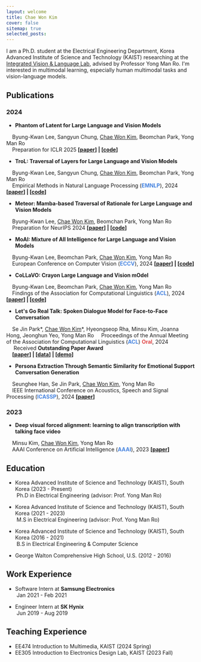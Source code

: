 ```yaml
---
layout: welcome
title: Chae Won Kim
cover: false
sitemap: true
selected_posts:
---
```

<!--author-->

<!-- Links -->
[resume]: /resume/
[Integrated Vision & Language Lab]: https://www.ivllab.kaist.ac.kr/

I am a Ph.D. student at the Electrical Engineering Department, Korea Advanced Institute of Science and Technology (KAIST) researching at the [Integrated Vision & Language Lab], advised by Professor Yong Man Ro. I'm interested in multimodal learning, especially human multimodal tasks and vision-language models. <br>



## Publications

### 2024

- **Phantom of Latent for Large Language and Vision Models**

&nbsp;&nbsp;&nbsp;&nbsp;Byung-Kwan Lee, Sangyun Chung, <u>Chae Won Kim</u>, Beomchan Park, Yong Man Ro  
&nbsp;&nbsp;&nbsp;&nbsp;Preparation for ICLR 2025    **\[[paper](https://arxiv.org/abs/2409.14713)\] | \[[code](https://github.com/ByungKwanLee/Phantom)\]**

- **TroL: Traversal of Layers for Large Language and Vision Models**

&nbsp;&nbsp;&nbsp;&nbsp;Byung-Kwan Lee, Sangyun Chung, <u>Chae Won Kim</u>, Beomchan Park, Yong Man Ro  
&nbsp;&nbsp;&nbsp;&nbsp;Empirical Methods in Natural Language Processing (<span style="color:rgb(72, 133, 224)">**EMNLP**</span>), 2024    **\[[paper](https://arxiv.org/abs/2406.12246)\] | \[[code](https://github.com/ByungKwanLee/TroL)\]**

- **Meteor: Mamba-based Traversal of Rationale for Large Language and Vision Models**

&nbsp;&nbsp;&nbsp;&nbsp;Byung-Kwan Lee, <u>Chae Won Kim</u>, Beomchan Park, Yong Man Ro  
&nbsp;&nbsp;&nbsp;&nbsp;Preparation for NeurIPS 2024    **\[[paper](https://arxiv.org/abs/2405.15574)\] | \[[code](https://github.com/ByungKwanLee/Meteor)\]**

- **MoAI: Mixture of All Intelligence for Large Language and Vision Models**

&nbsp;&nbsp;&nbsp;&nbsp;Byung-Kwan Lee, Beomchan Park, <u>Chae Won Kim</u>, Yong Man Ro  
&nbsp;&nbsp;&nbsp;&nbsp;European Conference on Computer Vision (<span style="color:rgb(72, 133, 224)">**ECCV**</span>), 2024    **\[[paper](https://arxiv.org/abs/2403.07508)\] | \[[code](https://github.com/ByungKwanLee/MoAI)\]**

- **CoLLaVO: Crayon Large Language and Vision mOdel**

&nbsp;&nbsp;&nbsp;&nbsp;Byung-Kwan Lee, Beomchan Park, <u>Chae Won Kim</u>, Yong Man Ro  
&nbsp;&nbsp;&nbsp;&nbsp;Findings of the Association for Computational Linguistics (<span style="color:rgb(72, 133, 224)">**ACL**</span>), 2024    **\[[paper](https://arxiv.org/abs/2402.11248)\] | \[[code](https://github.com/ByungKwanLee/CoLLaVO)\]**

- **Let's Go Real Talk: Spoken Dialogue Model for Face-to-Face Conversation**

&nbsp;&nbsp;&nbsp;&nbsp;Se Jin Park\*, <u>Chae Won Kim</u>\*, Hyeongseop Rha, Minsu Kim, Joanna Hong, Jeonghun Yeo, Yong Man Ro 
&nbsp;&nbsp;&nbsp;&nbsp;Proceedings of the Annual Meeting of the Association for Computational Linguistics (<span style="color:rgb(72, 133, 224)">**ACL**</span>) <span style="color:rgb(224, 72, 72)">**Oral**</span>, 2024  
&nbsp;&nbsp;&nbsp;&nbsp; Received **Outstanding Paper Award**  
&nbsp;&nbsp;&nbsp;&nbsp;**\[[paper](https://arxiv.org/pdf/2406.07867)\] | \[[data](https://huggingface.co/datasets/IVLLab/MultiDialog)\] | \[[demo](https://multidialog.github.io/)\]**  

- **Persona Extraction Through Semantic Similarity for Emotional Support Conversation Generation**  

&nbsp;&nbsp;&nbsp;&nbsp;Seunghee Han, Se Jin Park, <u>Chae Won Kim</u>, Yong Man Ro  
&nbsp;&nbsp;&nbsp;&nbsp;IEEE International Conference on Acoustics, Speech and Signal Processing (<span style="color:rgb(72, 133, 224)">**ICASSP**</span>), 2024    **\[[paper](https://arxiv.org/abs/2403.04212)\]**

### 2023

- **Deep visual forced alignment: learning to align transcription with talking face video**  

&nbsp;&nbsp;&nbsp;&nbsp;Minsu Kim, <u>Chae Won Kim</u>, Yong Man Ro  
&nbsp;&nbsp;&nbsp;&nbsp;AAAI Conference on Artificial Intelligence (<span style="color:rgb(72, 133, 224)">**AAAI**</span>), 2023    **\[[paper](https://arxiv.org/abs/2303.08670)\]**

## Education

- Korea Advanced Institute of Science and Technology (KAIST), South Korea  (2023 - Present)  
&nbsp;Ph.D in Electrical Engineering (advisor: Prof. Yong Man Ro) 

- Korea Advanced Institute of Science and Technology (KAIST), South Korea  (2021 - 2023)  
&nbsp;M.S in Electrical Engineering (advisor: Prof. Yong Man Ro) 

- Korea Advanced Institute of Science and Technology (KAIST), South Korea  (2016 - 2021)  
&nbsp;B.S in Electrical Engineering & Computer Science

- George Walton Comprehensive High School, U.S.  (2012 - 2016)

## Work Experience

- Software Intern at **Samsung Electronics**  
&nbsp;Jan 2021 - Feb 2021

- Engineer Intern at **SK Hynix**  
&nbsp;Jun 2019 - Aug 2019

## Teaching Experience 

- EE474 Introduction to Multimedia, KAIST (2024 Spring)  
- EE305 Introduction to Electronics Design Lab, KAIST (2023 Fall)

<!-- Check out my [resume]! -->